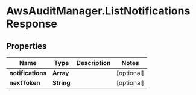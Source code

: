 # AwsAuditManager.ListNotificationsResponse

## Properties

Name | Type | Description | Notes
------------ | ------------- | ------------- | -------------
**notifications** | **Array** |  | [optional] 
**nextToken** | **String** |  | [optional] 


